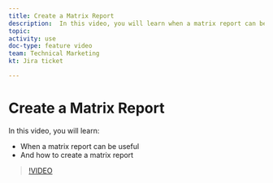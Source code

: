 ```yaml
---
title: Create a Matrix Report
description:  In this video, you will learn when a matrix report can be useful and how to create a matrix report in [!DNL Adobe Workfront].
topic: 
activity: use
doc-type: feature video
team: Technical Marketing
kt: Jira ticket 

---
```

# Create a Matrix Report

In this video, you will learn:

* When a matrix report can be useful
* And how to create a matrix report

>[!VIDEO](https://video.tv.adobe.com/v/335156/?quality=12)
